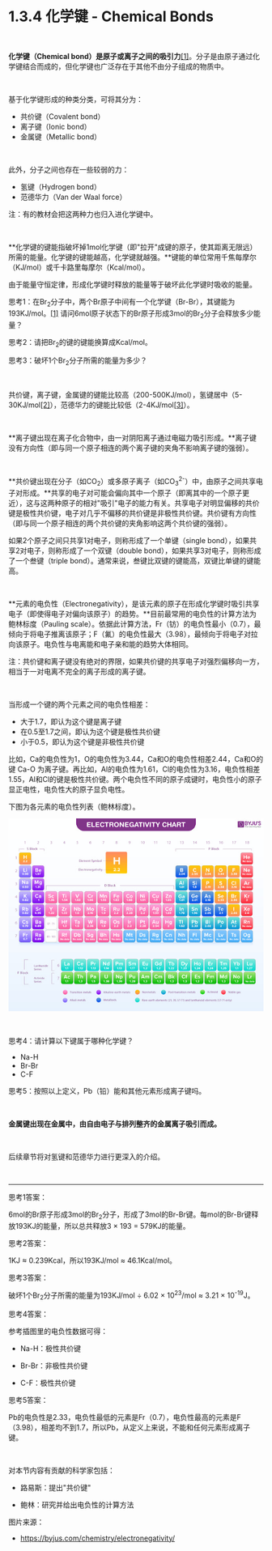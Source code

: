 # 1.3.4 化学键 - Chemical Bonds

<br>

**化学键（Chemical bond）是原子或离子之间的吸引力**[[1]](https://en.wikipedia.org/wiki/Chemical_bond)。分子是由原子通过化学键结合而成的，但化学键也广泛存在于其他不由分子组成的物质中。

<br>

基于化学键形成的种类分类，可将其分为：

- 共价键（Covalent bond）
- 离子键（Ionic bond）
- 金属键（Metallic bond）

<br>

此外，分子之间也存在一些较弱的力：

- 氢键（Hydrogen bond）
- 范德华力（Van der Waal force）

注：有的教材会把这两种力也归入进化学键中。

<br>

**化学键的键能指破坏掉1mol化学键（即"拉开"成键的原子，使其距离无限远）所需的能量。化学键的键能越高，化学键就越强。**键能的单位常用千焦每摩尔（KJ/mol）或千卡路里每摩尔（Kcal/mol）。

由于能量守恒定律，形成化学键时释放的能量等于破坏此化学键时吸收的能量。

思考1：在Br<sub>2</sub>分子中，两个Br原子中间有一个化学键（Br-Br），其键能为193KJ/mol。[[1]](https://en.wikipedia.org/wiki/Bond_energy) 请问6mol原子状态下的Br原子形成3mol的Br<sub>2</sub>分子会释放多少能量？

思考2：请把Br<sub>2</sub>的键的键能换算成Kcal/mol。

思考3：破坏1个Br<sub>2</sub>分子所需的能量为多少？

<br>

共价键，离子键，金属键的键能比较高（200-500KJ/mol），氢键居中（5-30KJ/mol[[2]](https://zh.wikipedia.org/wiki/%E6%B0%A2%E9%94%AE)），范德华力的键能比较低（2-4KJ/mol[[3]](https://www.sciencedirect.com/topics/pharmacology-toxicology-and-pharmaceutical-science/van-der-waals-interactions)）。

<br>

**离子键出现在离子化合物中，由一对阴阳离子通过电磁力吸引形成。**离子键没有方向性（即与同一个原子相连的两个离子键的夹角不影响离子键的强弱）。

<br>

**共价键出现在分子（如CO<sub>2</sub>）或多原子离子（如CO<sub>3</sub><sup>2-</sup>）中，由原子之间共享电子对形成。**共享的电子对可能会偏向其中一个原子（即离其中的一个原子更近），这与这两种原子的相对"吸引"电子的能力有关。共享电子对明显偏移的共价键是极性共价键，电子对几乎不偏移的共价键是非极性共价键。共价键有方向性（即与同一个原子相连的两个共价键的夹角影响这两个共价键的强弱）。

如果2个原子之间只共享1对电子，则称形成了一个单键（single bond），如果共享2对电子，则称形成了一个双键（double bond），如果共享3对电子，则称形成了一个叁键（triple bond）。通常来说，叁键比双键的键能高，双键比单键的键能高。

<br>

**元素的电负性（Electronegativity），是该元素的原子在形成化学键时吸引共享电子（即使得电子对偏向该原子）的趋势。**目前最常用的电负性的计算方法为鲍林标度（Pauling scale）。依据此计算方法，Fr（钫）的电负性最小（0.7），最倾向于将电子推离该原子；F（氟）的电负性最大（3.98），最倾向于将电子对拉向该原子。电负性与电离能和电子亲和能的趋势大体相同。

注：共价键和离子键没有绝对的界限，如果共价键的共享电子对强烈偏移向一方，相当于一对电离不完全的离子形成的离子键。

<br>

当形成一个键的两个元素之间的电负性相差：

- 大于1.7，即认为这个键是离子键
- 在0.5至1.7之间，即认为这个键是极性共价键
- 小于0.5，即认为这个键是非极性共价键

比如，Ca的电负性为1，O的电负性为3.44，Ca和O的电负性相差2.44，Ca和O的键 Ca-O 为离子键。再比如，Al的电负性为1.61，Cl的电负性为3.16，电负性相差1.55，Al和Cl的键是极性共价键。两个电负性不同的原子成键时，电负性小的原子显正电性，电负性大的原子显负电性。

下图为各元素的电负性列表（鲍林标度）。

![元素的电负性表](img/1.3.4-1.jpg)

<br>

思考4：请计算以下键属于哪种化学键？
- Na-H
- Br-Br
- C-F

思考5：按照以上定义，Pb（铅）能和其他元素形成离子键吗。

<br>

**金属键出现在金属中，由自由电子与排列整齐的金属离子吸引而成。**

<br>

后续章节将对氢键和范德华力进行更深入的介绍。

<br>

---

思考1答案：

6mol的Br原子形成3mol的Br<sub>2</sub>分子，形成了3mol的Br-Br键。每mol的Br-Br键释放193KJ的能量，所以总共释放3 × 193 = 579KJ的能量。

思考2答案：

1KJ ≈ 0.239Kcal，所以193KJ/mol ≈ 46.1Kcal/mol。

思考3答案：

破坏1个Br<sub>2</sub>分子所需的能量为193KJ/mol ÷ 6.02 × 10<sup>23</sup>/mol ≈ 3.21 × 10<sup>-19</sup>J。

思考4答案：

参考插图里的电负性数据可得：

- Na-H：极性共价键

- Br-Br：非极性共价键

- C-F：极性共价键

思考5答案：

Pb的电负性是2.33，电负性最低的元素是Fr（0.7），电负性最高的元素是F（3.98），相差均不到1.7，所以Pb，从定义上来说，不能和任何元素形成离子键。

<br>

对本节内容有贡献的科学家包括：

- 路易斯：提出"共价键"

- 鲍林：研究并给出电负性的计算方法

图片来源：

- https://byjus.com/chemistry/electronegativity/